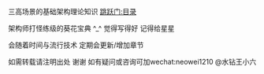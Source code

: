 三高场景的基础架构理论知识  <a href="bookmark.md">跳跃门:目录</a>  

架构师打怪练级的葵花宝典 ^_^ 觉得写得好 记得给星星

会随着时间与流行技术 定期会更新/增加章节

如需转载请注明出处 谢谢 如有疑问或咨询可加wechat:neowei1210 @水钻王小六
